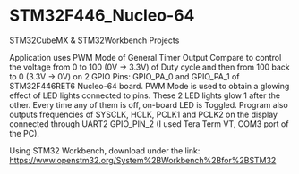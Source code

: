 # STM32F446_Nucleo-64
STM32CubeMX &amp; STM32Workbench Projects

   Application uses PWM Mode of General Timer Output Compare to control the voltage from 0 to 100 (0V -> 3.3V) of Duty cycle
   and then from 100 back to 0 (3.3V -> 0V) on 2 GPIO Pins: GPIO_PA_0 and GPIO_PA_1 of STM32F446RET6 Nucleo-64 board.
   PWM Mode is used to obtain a glowing effect of LED lights connected to pins.
   These 2 LED lights glow 1 after the other. Every time any of them is off, on-board LED is Toggled.
   Program also outputs frequencies of SYSCLK, HCLK, PCLK1 and PCLK2 on the display connected through UART2 GPIO_PIN_2 (I used Tera Term      VT, COM3 port of the PC).
   
   Using STM32 Workbench, download under the link:
   https://www.openstm32.org/System%2BWorkbench%2Bfor%2BSTM32
